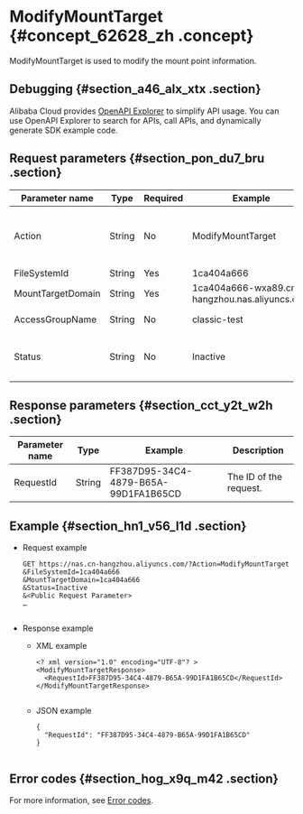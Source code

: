 # ModifyMountTarget {#concept_62628_zh .concept}

ModifyMountTarget is used to modify the mount point information.

## Debugging {#section_a46_alx_xtx .section}

Alibaba Cloud provides [OpenAPI Explorer](https://api.aliyun.com/#product=NAS&api=DescribeMountTargets) to simplify API usage. You can use OpenAPI Explorer to search for APIs, call APIs, and dynamically generate SDK example code.

## Request parameters {#section_pon_du7_bru .section}

|Parameter name|Type|Required|Example|Description|
|--------------|----|--------|-------|-----------|
|Action|String|No|ModifyMountTarget|Operation interface name and system required parameter. Value: ModifyMountTarget.|
|FileSystemId|String|Yes|1ca404a666|File system ID.|
|MountTargetDomain|String|Yes|1ca404a666-wxa89.cn-hangzhou.nas.aliyuncs.com|Mount point domain name.|
|AccessGroupName|String|No|classic-test|Permission group name.|
|Status|String|No|Inactive|The status of the mount point. Valid values: Active and Inactive.|

## Response parameters {#section_cct_y2t_w2h .section}

|Parameter name|Type|Example|Description|
|--------------|----|-------|-----------|
|RequestId|String|FF387D95-34C4-4879-B65A-99D1FA1B65CD|The ID of the request.|

## Example {#section_hn1_v56_l1d .section}

-   Request example

    ``` {#codeblock_fg0_plt_c0g .language-shell}
    GET https://nas.cn-hangzhou.aliyuncs.com/?Action=ModifyMountTarget
    &FileSystemId=1ca404a666
    &MountTargetDomain=1ca404a666
    &Status=Inactive
    &<Public Request Parameter>
    …
    					
    ```

-   Response example
    -   XML example

        ``` {#codeblock_unr_lp0_ptz .language-xml}
        <? xml version="1.0" encoding="UTF-8"? >
        <ModifyMountTargetResponse>
          <RequestId>FF387D95-34C4-4879-B65A-99D1FA1B65CD</RequestId>
        </ModifyMountTargetResponse>
        							
        ```

    -   JSON example

        ``` {#codeblock_v5m_5k5_5xq .language-json}
        {
          "RequestId": "FF387D95-34C4-4879-B65A-99D1FA1B65CD"
        }
        							
        ```


## Error codes {#section_hog_x9q_m42 .section}

For more information, see [Error codes](https://error-center.alibabacloud.com/status/product/NAS).

